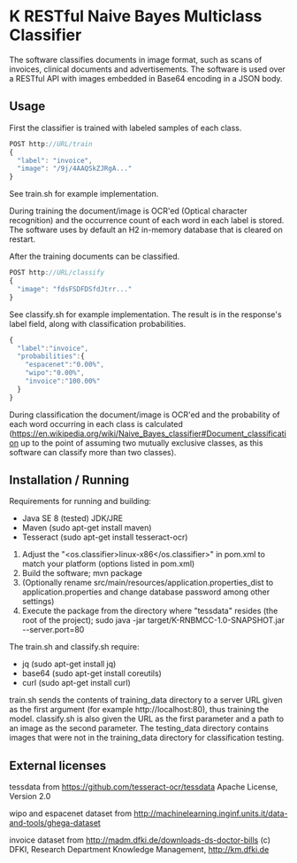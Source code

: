 # K RESTful Naive Bayes Multiclass Classifier

The software classifies documents in image format, such as scans of invoices,
clinical documents and advertisements. The software is used over a RESTful API
with images embedded in Base64 encoding in a JSON body.

## Usage

First the classifier is trained with labeled samples of each class.
```javascript
POST http://URL/train
{
  "label": "invoice",
  "image": "/9j/4AAQSkZJRgA..."
}
```
See train.sh for example implementation.

During training the document/image is OCR'ed (Optical character recognition) and
the occurrence count of each word in each label is stored. The software uses by
default an H2 in-memory database that is cleared on restart.

After the training documents can be classified.
```javascript
POST http://URL/classify
{
  "image": "fdsFSDFDSfdJtrr..."
}
```
See classify.sh for example implementation.
The result is in the response's label field, along with classification
probabilities.
```javascript
{
  "label":"invoice",
  "probabilities":{
    "espacenet":"0.00%",
    "wipo":"0.00%",
    "invoice":"100.00%"
  }
}
```

During classification the document/image is OCR'ed and the probability of each
word occurring in each class is calculated
(https://en.wikipedia.org/wiki/Naive_Bayes_classifier#Document_classification
  up to the point of assuming two mutually exclusive classes, as this software
  can classify more than two classes).

## Installation / Running

Requirements for running and building:
- Java SE 8 (tested) JDK/JRE
- Maven (sudo apt-get install maven)
- Tesseract (sudo apt-get install tesseract-ocr)

1. Adjust the "<os.classifier>linux-x86</os.classifier>" in pom.xml to match
   your platform (options listed in pom.xml)
2. Build the software; mvn package
3. (Optionally rename src/main/resources/application.properties_dist to
  application.properties and change database password among other settings)
4. Execute the package from the directory where "tessdata" resides (the root of
   the project);
   sudo java -jar target/K-RNBMCC-1.0-SNAPSHOT.jar --server.port=80

The train.sh and classify.sh require:
   - jq (sudo apt-get install jq)
   - base64 (sudo apt-get install coreutils)
   - curl (sudo apt-get install curl)

train.sh sends the contents of training_data directory to a server URL given as
the first argument (for example http://localhost:80), thus training the model.
classify.sh is also given the URL as the first parameter and a path to an image
as the second parameter. The testing_data directory contains images that were
not in the training_data directory for classification testing.

## External licenses

tessdata from https://github.com/tesseract-ocr/tessdata
Apache License, Version 2.0

wipo and espacenet dataset from
http://machinelearning.inginf.units.it/data-and-tools/ghega-dataset

invoice dataset from http://madm.dfki.de/downloads-ds-doctor-bills
(c) DFKI, Research Department Knowledge Management, http://km.dfki.de
